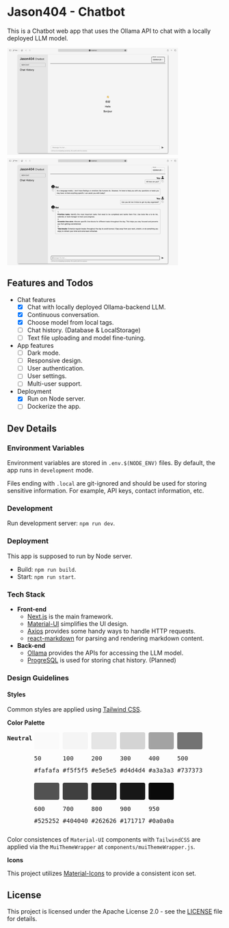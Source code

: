 # Jason404 - Chatbot

This is a Chatbot web app that uses the Ollama API to chat with a locally deployed LLM model.

<div style="display: flex; flex-direction: row; flex-wrap: wrap; gap: 0.5rem;">
  <img src="img/page_demo_1.png" alt="Chatbot" width="400rem">
  <img src="img/page_demo_2.png" alt="Chatbot Dark" width="400rem">
</div>

## Features and Todos

- Chat features
  - [x] Chat with locally deployed Ollama-backend LLM.
  - [x] Continuous conversation.
  - [x] Choose model from local tags.
  - [ ] Chat history. (Database & LocalStorage)
  - [ ] Text file uploading and model fine-tuning.
- App features
  - [ ] Dark mode.
  - [ ] Responsive design.
  - [ ] User authentication.
  - [ ] User settings.
  - [ ] Multi-user support.
- Deployment
  - [x] Run on Node server.
  - [ ] Dockerize the app.

## Dev Details

### Environment Variables

Environment variables are stored in `.env.$(NODE_ENV)` files. By default, the app runs in `development` mode.

Files ending with `.local` are git-ignored and should be used for storing sensitive information. For example, API keys, contact information, etc. 

### Development

Run development server: `npm run dev`. 

### Deployment

This app is supposed to run by Node server.

- Build: `npm run build`.
- Start: `npm run start`.

### Tech Stack

- **Front-end**
  - [Next.js](https://nextjs.org/) is the main framework.
  - [Material-UI](https://mui.com/material-ui/getting-started/) simplifies the UI design.
  - [Axios](https://axios-http.com/) provides some handy ways to handle HTTP requests.
  - [react-markdown](https://github.com/remarkjs/react-markdown?tab=readme-ov-file) for parsing and rendering markdown content.
- **Back-end**
  - [Ollama](https://ollama.com) provides the APIs for accessing the LLM model.
  - [ProgreSQL](https://www.postgresql.org/) is used for storing chat history. (Planned)

### Design Guidelines

#### Styles

Common styles are applied using [Tailwind CSS](https://tailwindcss.com/). 

**Color Palette**

<div style="display: flex; margin-bottom: 8px; gap: 4px; justify-content: flex-start; align-items: start;">
  <div style="">
    <p style="font-family: monospace; font-weight: bold; line-height: 0%;">Neutral</p>
  </div>

  <div
    style="width: fit-content; display: flex; flex-wrap: wrap; gap: 8px; font-family: monospace; text-align: left; border: 0px solid #000;">
    <div
      style="width: fit-content; height: fit-content; ">
      <div style="background-color: #fafafa; height: 40px; border-radius: 4px;"></div>
      <p style="margin: 2; line-height: 14px">50</p>
      <p style="margin: 2; line-height: 14px">#fafafa</p>
    </div>
    <div
      style="width: fit-content; height: fit-content; ">
      <div style="background-color: #f5f5f5; height: 40px; border-radius: 4px;"></div>
      <p style="margin: 2; line-height: 14px">100</p>
      <p style="margin: 2; line-height: 14px">#f5f5f5</p>
    </div>
    <div
      style="width: fit-content; height: fit-content; ">
      <div style="background-color: #e5e5e5; height: 40px; border-radius: 4px;"></div>
      <p style="margin: 2; line-height: 14px">200</p>
      <p style="margin: 2; line-height: 14px">#e5e5e5</p>
    </div>
    <div
      style="width: fit-content; height: fit-content; ">
      <div style="background-color: #d4d4d4; height: 40px; border-radius: 4px;"></div>
      <p style="margin: 2; line-height: 14px">300</p>
      <p style="margin: 2; line-height: 14px">#d4d4d4</p>
    </div>
    <div
      style="width: fit-content; height: fit-content; ">
      <div style="background-color: #a3a3a3; height: 40px; border-radius: 4px;"></div>
      <p style="margin: 2; line-height: 14px">400</p>
      <p style="margin: 2; line-height: 14px">#a3a3a3</p>
    </div>
    <div
      style="width: fit-content; height: fit-content; ">
      <div style="background-color: #737373; height: 40px; border-radius: 4px;"></div>
      <p style="margin: 2; line-height: 14px">500</p>
      <p style="margin: 2; line-height: 14px">#737373</p>
    </div>
    <div
      style="width: fit-content; height: fit-content; ">
      <div style="background-color: #525252; height: 40px; border-radius: 4px;"></div>
      <p style="margin: 2; line-height: 14px;">600</p>
      <p style="margin: 2; line-height: 14px;">#525252</p>
    </div>
    <div
      style="width: fit-content; height: fit-content; ">
      <div style="background-color: #404040; height: 40px; border-radius: 4px;"></div>
      <p style="margin: 2; line-height: 14px;">700</p>
      <p style="margin: 2; line-height: 14px;">#404040</p>
    </div>
    <div
      style="width: fit-content; height: fit-content; ">
      <div style="background-color: #262626; height: 40px; border-radius: 4px;"></div>
      <p style="margin: 2; line-height: 14px;">800</p>
      <p style="margin: 2; line-height: 14px;">#262626</p>
    </div>
    <div
      style="width: fit-content; height: fit-content; ">
      <div style="background-color: #171717; height: 40px; border-radius: 4px;"></div>
      <p style="margin: 2; line-height: 14px;">900</p>
      <p style="margin: 2; line-height: 14px;">#171717</p>
    </div>
    <div
      style="width: fit-content; height: fit-content; ">
      <div style="background-color: #0a0a0a; height: 40px; border-radius: 4px;"></div>
      <p style="margin: 2; line-height: 14px;">950</p>
      <p style="margin: 2; line-height: 14px;">#0a0a0a</p>
    </div>
  </div>
</div>

Color consistences of `Material-UI` components with `TailwindCSS` are applied via the `MuiThemeWrapper` at `components/muiThemeWrapper.js`.

**Icons**

This project utilizes [Material-Icons](https://mui.com/components/material-icons/) to provide a consistent icon set.

## License

This project is licensed under the Apache License 2.0 - see the [LICENSE](LICENSE) file for details.
